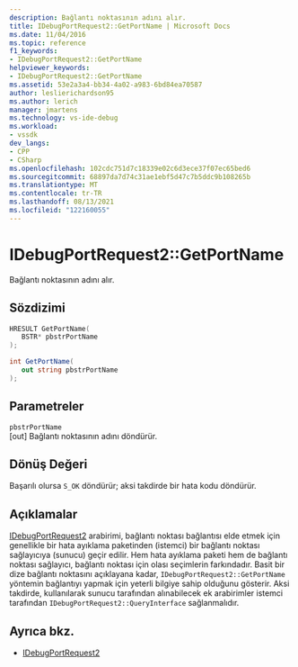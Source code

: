 ```yaml
---
description: Bağlantı noktasının adını alır.
title: IDebugPortRequest2::GetPortName | Microsoft Docs
ms.date: 11/04/2016
ms.topic: reference
f1_keywords:
- IDebugPortRequest2::GetPortName
helpviewer_keywords:
- IDebugPortRequest2::GetPortName
ms.assetid: 53e2a3a4-bb34-4a02-a983-6bd84ea70587
author: leslierichardson95
ms.author: lerich
manager: jmartens
ms.technology: vs-ide-debug
ms.workload:
- vssdk
dev_langs:
- CPP
- CSharp
ms.openlocfilehash: 102cdc751d7c18339e02c6d3ece37f07ec65bed6
ms.sourcegitcommit: 68897da7d74c31ae1ebf5d47c7b5ddc9b108265b
ms.translationtype: MT
ms.contentlocale: tr-TR
ms.lasthandoff: 08/13/2021
ms.locfileid: "122160055"
---
```

# <a name="idebugportrequest2getportname"></a>IDebugPortRequest2::GetPortName
Bağlantı noktasının adını alır.

## <a name="syntax"></a>Sözdizimi

```cpp
HRESULT GetPortName( 
   BSTR* pbstrPortName
);
```

```csharp
int GetPortName( 
   out string pbstrPortName
);
```

## <a name="parameters"></a>Parametreler
`pbstrPortName`\
[out] Bağlantı noktasının adını döndürür.

## <a name="return-value"></a>Dönüş Değeri
 Başarılı olursa `S_OK` döndürür; aksi takdirde bir hata kodu döndürür.

## <a name="remarks"></a>Açıklamalar
 [IDebugPortRequest2](../../../extensibility/debugger/reference/idebugportrequest2.md) arabirimi, bağlantı noktası bağlantısı elde etmek için genellikle bir hata ayıklama paketinden (istemci) bir bağlantı noktası sağlayıcıya (sunucu) geçir edilir. Hem hata ayıklama paketi hem de bağlantı noktası sağlayıcı, bağlantı noktası için olası seçimlerin farkındadır. Basit bir dize bağlantı noktasını açıklayana kadar, `IDebugPortRequest2::GetPortName` yöntemin bağlantıyı yapmak için yeterli bilgiye sahip olduğunu gösterir. Aksi takdirde, kullanılarak sunucu tarafından alınabilecek ek arabirimler istemci tarafından `IDebugPortRequest2::QueryInterface` sağlanmalıdır.

## <a name="see-also"></a>Ayrıca bkz.
- [IDebugPortRequest2](../../../extensibility/debugger/reference/idebugportrequest2.md)
